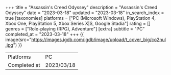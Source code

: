 +++
title = "Assassin's Creed Odyssey"
description = "Assassin's Creed Odyssey"
date = "2023-03-18"
updated = "2023-03-18"
in_search_index = true
[taxonomies]
platforms = ["PC (Microsoft Windows), PlayStation 4, Xbox One, PlayStation 5, Xbox Series X|S, Google Stadia"]
rating = []
genres = ["Role-playing (RPG), Adventure"]
[extra]
subtitle = "PC"
completed_at = "2023-03-18"
+++
{{ image(src="https://images.igdb.com/igdb/image/upload/t_cover_big/co2nul.jpg") }}

|              |            |
| ------------ | ---------- |
| Platforms    | PC |
| Completed at | 2023/03/18 |


